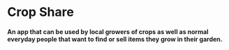# Crop Share

#### An app that can be used by local growers of crops as well as normal everyday people that want to find or sell items they grow in their garden.
